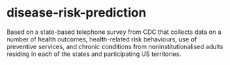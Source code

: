 # disease-risk-prediction
Based on a state-based telephone survey from CDC that collects data on a number of health outcomes, health-related risk behaviours, use of preventive services, and chronic conditions from noninstitutionalised adults residing in each of the states and participating US territories.
